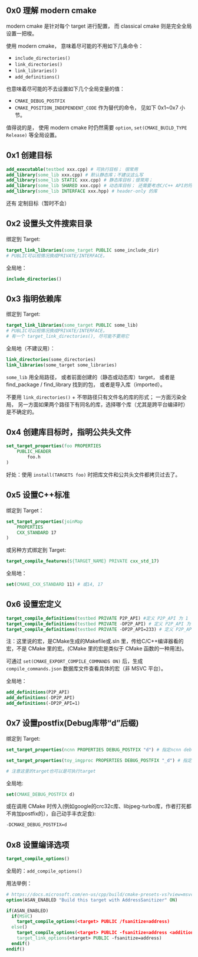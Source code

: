 ## 0x0 理解 modern cmake
modern cmake 是针对每个 target 进行配置， 而 classical cmake 则是完全全局设置一把梭。

使用 modern cmake， 意味着尽可能的不用如下几条命令：
- `include_directories()`
- `link_directories()`
- `link_libraries()`
- `add_definitions()`

也意味着尽可能的不去设置如下几个全局变量的值：
- `CMAKE_DEBUG_POSTFIX`
- `CMAKE_POSITION_INDEPENDENT_CODE`
作为替代的命令， 见如下 0x1~0x7 小节。

值得说的是， 使用 modern cmake 时仍然需要 `option`, `set(CMAKE_BUILD_TYPE Release)` 等全局设置。

## 0x1 创建目标

```cmake
add_executable(testbed xxx.cpp) # 可执行目标； 很常用
add_library(some_lib xxx.cpp) # 默认静态库；不建议这么写
add_library(some_lib STATIC xxx.cpp) # 静态库目标；很常用；
add_library(some_lib SHARED xxx.cpp) # 动态库目标； 还需要考虑C/C++ API的符号导出；暂时不怎么用
add_library(some_lib INTERFACE xxx.hpp) # header-only 的库
```
还有 定制目标（暂时不会）

## 0x2 设置头文件搜索目录
绑定到 Target:
```cmake
target_link_libraries(some_target PUBLIC some_include_dir)
# PUBLIC可以视情况换成PRIVATE/INTERFACE。
```

全局地：
```cmake
include_directories()
```

## 0x3 指明依赖库
绑定到 Target:
```cmake
target_link_libraries(some_target PUBLIC some_lib)
# PUBLIC可以视情况换成PRIVATE/INTERFACE。
# 有一个 target_link_directories(), 尽可能不要用它
```

全局地（不建议用）：
```cmake
link_directories(some_directories)
link_libraries(some_target some_libraries)
```

`some_lib` 用全局路径， 或者前面创建的（静态或动态库）target， 或者是 find_package / find_library 找到的包， 或者是导入库（imported）。

不要用 `link_directories()` + 不带路径只有文件名的库的形式； 一方面污染全局， 另一方面如果两个路径下有同名的库，选择哪个库（尤其是跨平台编译时）是不确定的。

## 0x4 创建库目标时，指明公共头文件
```cmake
set_target_properties(foo PROPERTIES
    PUBLIC_HEADER
        foo.h
)
```
好处：使用 `install(TARGETS foo)` 时把库文件和公共头文件都拷贝过去了。

## 0x5 设置C++标准
绑定到 Target：
```cmake
set_target_properties(joinMap
    PROPERTIES
    CXX_STANDARD 17
)
```

或另种方式绑定到 Target:
```cmake
target_compile_features(${TARGET_NAME} PRIVATE cxx_std_17)
```

全局地：
```cmake
set(CMAKE_CXX_STANDARD 11) # 或14, 17
```

## 0x6 设置宏定义
```cmake
target_compile_definitions(testbed PRIVATE P2P_API) #定义 P2P_API 为 1
target_compile_definitions(testbed PRIVATE -DP2P_API) # 定义 P2P_API 为 1
target_compile_definitions(testbed PRIVATE -DP2P_API=233) # 定义 P2P_API 为 233
```
注：这里说的宏，是CMake生成的Makefile或.sln 里，传给C/C++编译器看的宏，不是 CMake 里的宏。(CMake 里的宏是类似于 CMake 函数的一种用法)。

可通过 `set(CMAKE_EXPORT_COMPILE_COMMANDS ON)` 后，生成 `compile_commands.json` 数据库文件查看具体的宏（非 MSVC 平台）。

全局地：
```cmake
add_definitions(P2P_API)
add_definitions(-DP2P_API)
add_definitions(-DP2P_API=1)
```

## 0x7 设置postfix(Debug库带“d”后缀)
绑定到 Target:
```cmake
set_target_properties(ncnn PROPERTIES DEBUG_POSTFIX "d") # 指定ncnn debug库的后缀为d

set_target_properties(toy_imgproc PROPERTIES DEBUG_POSTFIX "_d") # 指定toy_imgproc debug库的后缀为_d

# 注意这里的target也可以是可执行target
```

全局地:
```cmake
set(CMAKE_DEBUG_POSTFIX d)
```

或在调用 CMake 时传入(例如google的crc32c库、libjpeg-turbo库，作者打死都不肯加postfix的），自己动手丰衣足食):
```bash
-DCMAKE_DEBUG_POSTFIX=d
```

## 0x8 设置编译选项
```cmake
target_compile_options()
```

全局的：`add_compile_options()`

用法举例：
```cmake
# https://docs.microsoft.com/en-us/cpp/build/cmake-presets-vs?view=msvc-170#enable-addresssanitizer-for-windows-and-linux
option(ASAN_ENABLED "Build this target with AddressSanitizer" ON)

if(ASAN_ENABLED)
  if(MSVC)
    target_compile_options(<target> PUBLIC /fsanitize=address)
  else()
    target_compile_options(<target> PUBLIC -fsanitize=address <additional-options>)
    target_link_options(<target> PUBLIC -fsanitize=address)
  endif()
endif()
```
